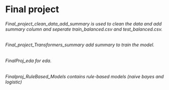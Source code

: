 # Final project

###### Final_project_clean_data_add_summary is used to clean the data and add summary column and seperate train_balanced.csv and test_balanced.csv.
###### Final_project_Transformers_summary add summary to train the model.
###### FinalProj_eda for eda.
###### Finalproj_RuleBased_Models contains rule-based models (naive bayes and logistic)

